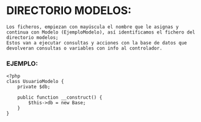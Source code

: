# DIRECTORIO MODELOS:
    Los ficheros, empiezan con mayúscula el nombre que le asignas y continua con Modelo (EjemploModelo), así identificamos el fichero del directorio modelos;
    Estos van a ejecutar consultas y acciones con la base de datos que devolveran consultas o variables con info al controlador.

### EJEMPLO:
    <?php
    class UsuarioModelo {
        private $db;

        public function __construct() {
            $this->db = new Base;
        }
    }